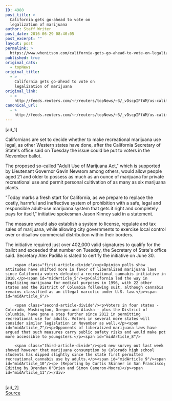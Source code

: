```yaml
---
ID: 4988
post_title: >
  California gets go-ahead to vote on
  legalization of marijuana
author: Staff Writer
post_date: 2016-06-29 08:40:05
post_excerpt: ""
layout: post
permalink: >
  https://www.whenitson.com/california-gets-go-ahead-to-vote-on-legalization-of-marijuana/
published: true
original_cats:
  - topNews
original_title:
  - >
    California gets go-ahead to vote on
    legalization of marijuana
original_link:
  - >
    http://feeds.reuters.com/~r/reuters/topNews/~3/_vDscpIFtWM/us-california-marijuana-idUSKCN0ZF07Z
canonical_url:
  - >
    http://feeds.reuters.com/~r/reuters/topNews/~3/_vDscpIFtWM/us-california-marijuana-idUSKCN0ZF07Z
---
```

 [ad_1]
<br><div id="articleText">
<span id="midArticle_start"/>

<span class="focusParagraph" readability="6"><p><span class="articleLocatio&lt;/span&gt;n">Californians are set to decide whether to make recreational marijuana use legal, as other Western states have done, after the California Secretary of State's office said on Tuesday the issue could be put to voters in the November ballot.</span></p></span><span id="midArticle_0"/><p>The proposed so-called "Adult Use of Marijuana Act," which is supported by Lieutenant Governor Gavin Newsom among others, would allow people aged 21 and older to possess as much as an ounce of marijuana for private recreational use and permit personal cultivation of as many as six marijuana plants.</p><span id="midArticle_1"/><p>"Today marks a fresh start for California, as we prepare to replace the costly, harmful and ineffective system of prohibition with a safe, legal and responsible adult-use marijuana system that gets it right and completely pays for itself," initiative spokesman Jason Kinney said in a statement.</p><span id="midArticle_2"/><p>The measure would also establish a system to license, regulate and tax sales of marijuana, while allowing city governments to exercise local control over or disallow commercial distribution within their borders.</p><span id="midArticle_3"/><p>The initiative required just over 402,000 valid signatures to qualify for the ballot and exceeded that number on Tuesday, the Secretary of State's office said. Secretary Alex Padilla is slated to certify the initiative on June 30.</p><span id="midArticle_4"/>
        
        <span class="first-article-divide"/><p>Opinion polls show attitudes have shifted more in favor of liberalized marijuana laws since California voters defeated a recreational cannabis initiative in 2010.</p><span id="midArticle_5"/><p>California led the way in legalizing marijuana for medical purposes in 1996, with 22 other states and the District of Columbia following suit, although cannabis remains classified as an illegal narcotic under U.S. law.</p><span id="midArticle_6"/>
        
        <span class="second-article-divide"/><p>Voters in four states - Colorado, Washington, Oregon and Alaska - plus the District of Columbia, have gone a step further since 2012 in permitting recreational use for adults. Voters in several more states will consider similar legislation in November as well.</p><span id="midArticle_7"/><p>Opponents of liberalized marijuana laws have argued that such measures carry public safety risks and would make pot more accessible to youngsters.</p><span id="midArticle_8"/>
        
        <span class="third-article-divide"/><p>A new survey out last week showed however that marijuana consumption by Colorado high school students has dipped slightly since the state first permitted recreational cannabis use by adults.</p><span id="midArticle_9"/><span id="midArticle_10"/><p> (Reporting by Curtis Skinner in San Francisco; Editing by Brendan O'Brien and Simon Cameron-Moore)</p><span id="midArticle_11"/></div>
<br>[ad_2]
<br><a href="http://feeds.reuters.com/~r/reuters/topNews/~3/_vDscpIFtWM/us-california-marijuana-idUSKCN0ZF07Z">Source </a>